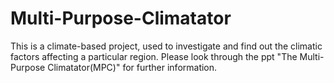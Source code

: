 # Multi-Purpose-Climatator
This is a climate-based project, used to investigate and find out the climatic factors affecting a particular region. Please look through the ppt "The Multi-Purpose Climatator(MPC)" for further information.
